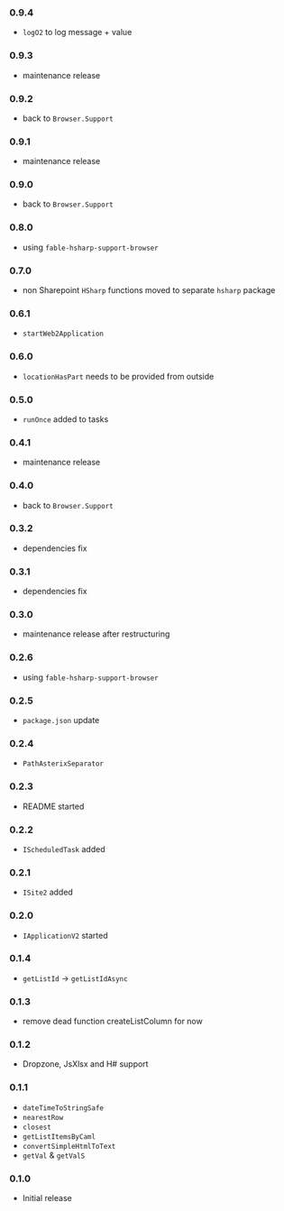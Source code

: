 ### 0.9.4
* `logO2` to log message + value
### 0.9.3
* maintenance release
### 0.9.2
* back to `Browser.Support`
### 0.9.1
* maintenance release
### 0.9.0
* back to `Browser.Support`
### 0.8.0
* using `fable-hsharp-support-browser`
### 0.7.0
* non Sharepoint `HSharp` functions moved to separate `hsharp` package
### 0.6.1
* `startWeb2Application`
### 0.6.0
* `locationHasPart` needs to be provided from outside

### 0.5.0
* `runOnce` added to tasks

### 0.4.1
* maintenance release

### 0.4.0
* back to `Browser.Support`

### 0.3.2
* dependencies fix

### 0.3.1
* dependencies fix

### 0.3.0
* maintenance release after restructuring

### 0.2.6
* using `fable-hsharp-support-browser`

### 0.2.5
* `package.json` update

### 0.2.4
* `PathAsterixSeparator`

### 0.2.3
* README started

### 0.2.2
* `IScheduledTask` added

### 0.2.1
* `ISite2` added

### 0.2.0
* `IApplicationV2` started

### 0.1.4
* `getListId` -> `getListIdAsync`

### 0.1.3
* remove dead function createListColumn for now

### 0.1.2
* Dropzone, JsXlsx and H# support

### 0.1.1
* `dateTimeToStringSafe`
* `nearestRow`
* `closest`
* `getListItemsByCaml`
* `convertSimpleHtmlToText`
* `getVal` & `getValS`

### 0.1.0
* Initial release
